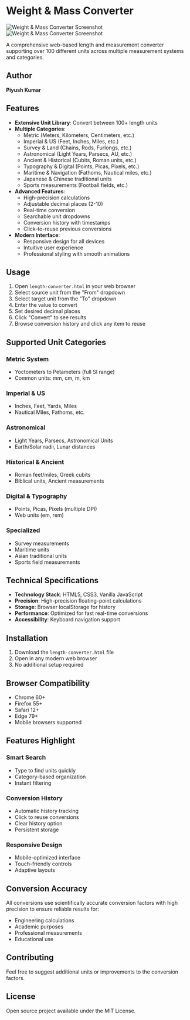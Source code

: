 # Weight & Mass Converter

![Weight & Mass Converter Screenshot]()
![Weight & Mass Converter Screenshot]()

A comprehensive web-based length and measurement converter supporting over 100 different units across multiple measurement systems and categories.

## Author
**Piyush Kumar**

## Features

- **Extensive Unit Library**: Convert between 100+ length units
- **Multiple Categories**:
  - Metric (Meters, Kilometers, Centimeters, etc.)
  - Imperial & US (Feet, Inches, Miles, etc.)
  - Survey & Land (Chains, Rods, Furlongs, etc.)
  - Astronomical (Light Years, Parsecs, AU, etc.)
  - Ancient & Historical (Cubits, Roman units, etc.)
  - Typography & Digital (Points, Picas, Pixels, etc.)
  - Maritime & Navigation (Fathoms, Nautical miles, etc.)
  - Japanese & Chinese traditional units
  - Sports measurements (Football fields, etc.)
- **Advanced Features**:
  - High-precision calculations
  - Adjustable decimal places (2-10)
  - Real-time conversion
  - Searchable unit dropdowns
  - Conversion history with timestamps
  - Click-to-reuse previous conversions
- **Modern Interface**:
  - Responsive design for all devices
  - Intuitive user experience
  - Professional styling with smooth animations

## Usage

1. Open `length-converter.html` in your web browser
2. Select source unit from the "From" dropdown
3. Select target unit from the "To" dropdown
4. Enter the value to convert
5. Set desired decimal places
6. Click "Convert" to see results
7. Browse conversion history and click any item to reuse

## Supported Unit Categories

### Metric System
- Yoctometers to Petameters (full SI range)
- Common units: mm, cm, m, km

### Imperial & US
- Inches, Feet, Yards, Miles
- Nautical Miles, Fathoms, etc.

### Astronomical
- Light Years, Parsecs, Astronomical Units
- Earth/Solar radii, Lunar distances

### Historical & Ancient
- Roman feet/miles, Greek cubits
- Biblical units, Ancient measurements

### Digital & Typography
- Points, Picas, Pixels (multiple DPI)
- Web units (em, rem)

### Specialized
- Survey measurements
- Maritime units
- Asian traditional units
- Sports field measurements

## Technical Specifications

- **Technology Stack**: HTML5, CSS3, Vanilla JavaScript
- **Precision**: High-precision floating-point calculations
- **Storage**: Browser localStorage for history
- **Performance**: Optimized for fast real-time conversions
- **Accessibility**: Keyboard navigation support

## Installation

1. Download the `length-converter.html` file
2. Open in any modern web browser
3. No additional setup required

## Browser Compatibility

- Chrome 60+
- Firefox 55+
- Safari 12+
- Edge 79+
- Mobile browsers supported

## Features Highlight

### Smart Search
- Type to find units quickly
- Category-based organization
- Instant filtering

### Conversion History
- Automatic history tracking
- Click to reuse conversions
- Clear history option
- Persistent storage

### Responsive Design
- Mobile-optimized interface
- Touch-friendly controls
- Adaptive layouts

## Conversion Accuracy

All conversions use scientifically accurate conversion factors with high precision to ensure reliable results for:
- Engineering calculations
- Academic purposes
- Professional measurements
- Educational use

## Contributing

Feel free to suggest additional units or improvements to the conversion factors.

## License

Open source project available under the MIT License.
